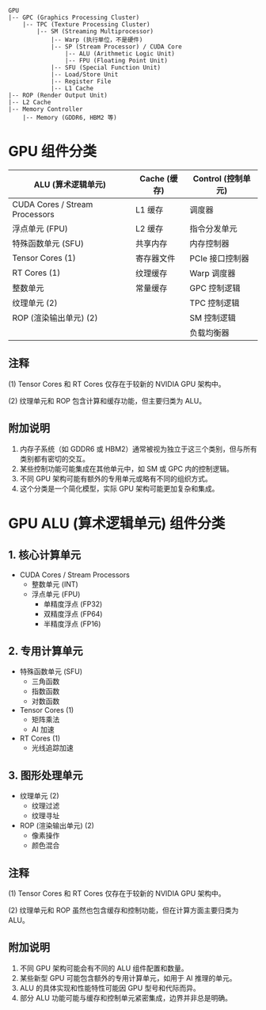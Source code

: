 ```
GPU
|-- GPC (Graphics Processing Cluster)
    |-- TPC (Texture Processing Cluster)
        |-- SM (Streaming Multiprocessor)
            |-- Warp (执行单位，不是硬件)
            |-- SP (Stream Processor) / CUDA Core
                |-- ALU (Arithmetic Logic Unit)
                |-- FPU (Floating Point Unit)
            |-- SFU (Special Function Unit)
            |-- Load/Store Unit
            |-- Register File
            |-- L1 Cache
|-- ROP (Render Output Unit)
|-- L2 Cache
|-- Memory Controller
    |-- Memory (GDDR6, HBM2 等)
```
# GPU 组件分类

| ALU (算术逻辑单元) | Cache (缓存) | Control (控制单元) |
|-------------------|-------------|-------------------|
| CUDA Cores / Stream Processors | L1 缓存 | 调度器 |
| 浮点单元 (FPU) | L2 缓存 | 指令分发单元 |
| 特殊函数单元 (SFU) | 共享内存 | 内存控制器 |
| Tensor Cores (1) | 寄存器文件 | PCIe 接口控制器 |
| RT Cores (1) | 纹理缓存 | Warp 调度器 |
| 整数单元 | 常量缓存 | GPC 控制逻辑 |
| 纹理单元 (2) | | TPC 控制逻辑 |
| ROP (渲染输出单元) (2) | | SM 控制逻辑 |
| | | 负载均衡器 |

## 注释

(1) Tensor Cores 和 RT Cores 仅存在于较新的 NVIDIA GPU 架构中。

(2) 纹理单元和 ROP 包含计算和缓存功能，但主要归类为 ALU。

## 附加说明

1. 内存子系统（如 GDDR6 或 HBM2）通常被视为独立于这三个类别，但与所有类别都有密切的交互。
2. 某些控制功能可能集成在其他单元中，如 SM 或 GPC 内的控制逻辑。
3. 不同 GPU 架构可能有额外的专用单元或略有不同的组织方式。
4. 这个分类是一个简化模型，实际 GPU 架构可能更加复杂和集成。

# GPU ALU (算术逻辑单元) 组件分类

## 1. 核心计算单元
- CUDA Cores / Stream Processors
  - 整数单元 (INT)
  - 浮点单元 (FPU)
    - 单精度浮点 (FP32)
    - 双精度浮点 (FP64)
    - 半精度浮点 (FP16)

## 2. 专用计算单元
- 特殊函数单元 (SFU)
  - 三角函数
  - 指数函数
  - 对数函数
- Tensor Cores (1)
  - 矩阵乘法
  - AI 加速
- RT Cores (1)
  - 光线追踪加速

## 3. 图形处理单元
- 纹理单元 (2)
  - 纹理过滤
  - 纹理寻址
- ROP (渲染输出单元) (2)
  - 像素操作
  - 颜色混合

## 注释
(1) Tensor Cores 和 RT Cores 仅存在于较新的 NVIDIA GPU 架构中。

(2) 纹理单元和 ROP 虽然也包含缓存和控制功能，但在计算方面主要归类为 ALU。

## 附加说明
1. 不同 GPU 架构可能会有不同的 ALU 组件配置和数量。
2. 某些新型 GPU 可能包含额外的专用计算单元，如用于 AI 推理的单元。
3. ALU 的具体实现和性能特性可能因 GPU 型号和代际而异。
4. 部分 ALU 功能可能与缓存和控制单元紧密集成，边界并非总是明确。


<script src="https://giscus.app/client.js"
        data-repo="InuyashaYang/AIDIY"
        data-repo-id="R_kgDOM1VVTQ"
        data-category="Announcements"
        data-category-id="DIC_kwDOM1VVTc4Ckls_"
        data-mapping="pathname"
        data-strict="0"
        data-reactions-enabled="1"
        data-emit-metadata="0"
        data-input-position="bottom"
        data-theme="preferred_color_scheme"
        data-lang="zh-CN"
        crossorigin="anonymous"
        async>
</script>
